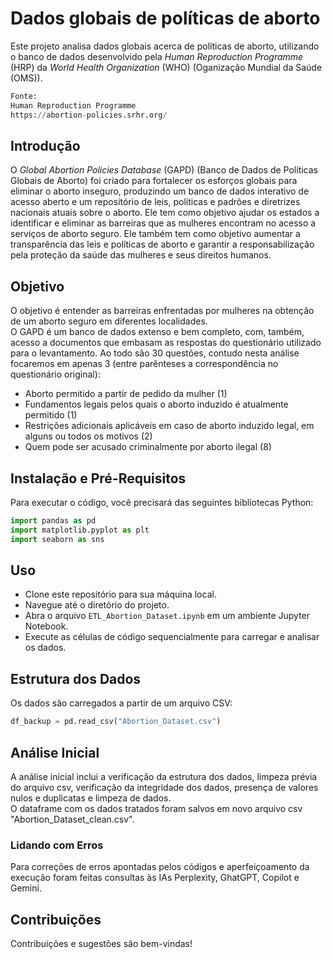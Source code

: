 # Dados globais de políticas de aborto

Este projeto analisa dados globais acerca de políticas de aborto, utilizando o banco de dados desenvolvido pela *Human Reproduction Programme* (HRP) da *World Health Organization* (WHO) (Oganização Mundial da Saúde (OMS)).

```python
Fonte:
Human Reproduction Programme
https://abortion-policies.srhr.org/
```

## Introdução

O *Global Abortion Policies Database* (GAPD) (Banco de Dados de Políticas Globais de Aborto) foi criado para fortalecer os esforços globais para eliminar o aborto inseguro, produzindo um banco de dados interativo de acesso aberto e um repositório de leis, políticas e padrões e diretrizes nacionais atuais sobre o aborto. Ele tem como objetivo ajudar os estados a identificar e eliminar as barreiras que as mulheres encontram no acesso a serviços de aborto seguro. Ele também tem como objetivo aumentar a transparência das leis e políticas de aborto e garantir a responsabilização pela proteção da saúde das mulheres e seus direitos humanos.

## Objetivo

O objetivo é entender as barreiras enfrentadas por mulheres na obtenção de um aborto seguro em diferentes localidades. \
O GAPD é um banco de dados extenso e bem completo, com, também, acesso a documentos que embasam as respostas do questionário utilizado para o levantamento. Ao todo são 30 questões, contudo nesta análise focaremos em apenas 3 (entre parênteses a correspondência no questionário original):

* Aborto permitido a partir de pedido da mulher (1)
* Fundamentos legais pelos quais o aborto induzido é atualmente permitido (1)
* Restrições adicionais aplicáveis em caso de aborto induzido legal, em alguns ou todos os motivos (2)
* Quem pode ser acusado criminalmente por aborto ilegal (8)

## Instalação e Pré-Requisitos

Para executar o código, você precisará das seguintes bibliotecas Python:

```python
import pandas as pd
import matplotlib.pyplot as plt
import seaborn as sns
```

## Uso

* Clone este repositório para sua máquina local.
* Navegue até o diretório do projeto.
* Abra o arquivo `ETL_Abortion_Dataset.ipynb` em um ambiente Jupyter Notebook.
* Execute as células de código sequencialmente para carregar e analisar os dados.

## Estrutura dos Dados

Os dados são carregados a partir de um arquivo CSV:

```python
df_backup = pd.read_csv("Abortion_Dataset.csv")
```

## Análise Inicial

A análise inicial inclui a verificação da estrutura dos dados, limpeza prévia do arquivo csv, verificação da integridade dos dados, presença de valores nulos e duplicatas e limpeza de dados. \
O dataframe com os dados tratados foram salvos em novo arquivo csv "Abortion_Dataset_clean.csv".


### Lidando com Erros

Para correções de erros apontadas pelos códigos e aperfeiçoamento da execução foram feitas consultas às IAs Perplexity, GhatGPT, Copilot e Gemini.


## Contribuições

Contribuições e sugestões são bem-vindas!